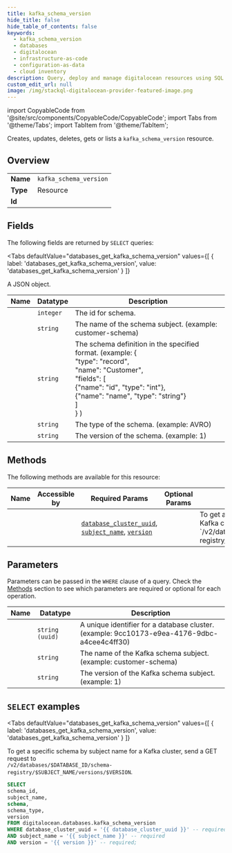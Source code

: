 ```yaml
--- 
title: kafka_schema_version
hide_title: false
hide_table_of_contents: false
keywords:
  - kafka_schema_version
  - databases
  - digitalocean
  - infrastructure-as-code
  - configuration-as-data
  - cloud inventory
description: Query, deploy and manage digitalocean resources using SQL
custom_edit_url: null
image: /img/stackql-digitalocean-provider-featured-image.png
---
```


import CopyableCode from '@site/src/components/CopyableCode/CopyableCode';
import Tabs from '@theme/Tabs';
import TabItem from '@theme/TabItem';

Creates, updates, deletes, gets or lists a <code>kafka_schema_version</code> resource.

## Overview
<table><tbody>
<tr><td><b>Name</b></td><td><code>kafka_schema_version</code></td></tr>
<tr><td><b>Type</b></td><td>Resource</td></tr>
<tr><td><b>Id</b></td><td><CopyableCode code="digitalocean.databases.kafka_schema_version" /></td></tr>
</tbody></table>

## Fields

The following fields are returned by `SELECT` queries:

<Tabs
    defaultValue="databases_get_kafka_schema_version"
    values={[
        { label: 'databases_get_kafka_schema_version', value: 'databases_get_kafka_schema_version' }
    ]}
>
<TabItem value="databases_get_kafka_schema_version">

A JSON object.

<table>
<thead>
    <tr>
    <th>Name</th>
    <th>Datatype</th>
    <th>Description</th>
    </tr>
</thead>
<tbody>
<tr>
    <td><CopyableCode code="schema_id" /></td>
    <td><code>integer</code></td>
    <td>The id for schema.</td>
</tr>
<tr>
    <td><CopyableCode code="subject_name" /></td>
    <td><code>string</code></td>
    <td>The name of the schema subject. (example: customer-schema)</td>
</tr>
<tr>
    <td><CopyableCode code="schema" /></td>
    <td><code>string</code></td>
    <td>The schema definition in the specified format. (example: &#123;<br />  "type": "record",<br />  "name": "Customer",<br />  "fields": [  <br />    &#123;"name": "id", "type": "int"&#125;,<br />    &#123;"name": "name", "type": "string"&#125;<br />  ]<br />&#125; )</td>
</tr>
<tr>
    <td><CopyableCode code="schema_type" /></td>
    <td><code>string</code></td>
    <td>The type of the schema. (example: AVRO)</td>
</tr>
<tr>
    <td><CopyableCode code="version" /></td>
    <td><code>string</code></td>
    <td>The version of the schema. (example: 1)</td>
</tr>
</tbody>
</table>
</TabItem>
</Tabs>

## Methods

The following methods are available for this resource:

<table>
<thead>
    <tr>
    <th>Name</th>
    <th>Accessible by</th>
    <th>Required Params</th>
    <th>Optional Params</th>
    <th>Description</th>
    </tr>
</thead>
<tbody>
<tr>
    <td><a href="#databases_get_kafka_schema_version"><CopyableCode code="databases_get_kafka_schema_version" /></a></td>
    <td><CopyableCode code="select" /></td>
    <td><a href="#parameter-database_cluster_uuid"><code>database_cluster_uuid</code></a>, <a href="#parameter-subject_name"><code>subject_name</code></a>, <a href="#parameter-version"><code>version</code></a></td>
    <td></td>
    <td>To get a specific schema by subject name for a Kafka cluster, send a GET request to<br />`/v2/databases/$DATABASE_ID/schema-registry/$SUBJECT_NAME/versions/$VERSION`.<br /></td>
</tr>
</tbody>
</table>

## Parameters

Parameters can be passed in the `WHERE` clause of a query. Check the [Methods](#methods) section to see which parameters are required or optional for each operation.

<table>
<thead>
    <tr>
    <th>Name</th>
    <th>Datatype</th>
    <th>Description</th>
    </tr>
</thead>
<tbody>
<tr id="parameter-database_cluster_uuid">
    <td><CopyableCode code="database_cluster_uuid" /></td>
    <td><code>string (uuid)</code></td>
    <td>A unique identifier for a database cluster. (example: 9cc10173-e9ea-4176-9dbc-a4cee4c4ff30)</td>
</tr>
<tr id="parameter-subject_name">
    <td><CopyableCode code="subject_name" /></td>
    <td><code>string</code></td>
    <td>The name of the Kafka schema subject. (example: customer-schema)</td>
</tr>
<tr id="parameter-version">
    <td><CopyableCode code="version" /></td>
    <td><code>string</code></td>
    <td>The version of the Kafka schema subject. (example: 1)</td>
</tr>
</tbody>
</table>

## `SELECT` examples

<Tabs
    defaultValue="databases_get_kafka_schema_version"
    values={[
        { label: 'databases_get_kafka_schema_version', value: 'databases_get_kafka_schema_version' }
    ]}
>
<TabItem value="databases_get_kafka_schema_version">

To get a specific schema by subject name for a Kafka cluster, send a GET request to<br />`/v2/databases/$DATABASE_ID/schema-registry/$SUBJECT_NAME/versions/$VERSION`.<br />

```sql
SELECT
schema_id,
subject_name,
schema,
schema_type,
version
FROM digitalocean.databases.kafka_schema_version
WHERE database_cluster_uuid = '{{ database_cluster_uuid }}' -- required
AND subject_name = '{{ subject_name }}' -- required
AND version = '{{ version }}' -- required;
```
</TabItem>
</Tabs>
